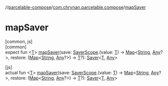 //[parcelable-compose](../../index.md)/[com.chrynan.parcelable.compose](index.md)/[mapSaver](map-saver.md)

# mapSaver

[common, js]\
[common]\
expect fun &lt;[T](map-saver.md)&gt; [mapSaver](map-saver.md)(save: [SaverScope](-saver-scope/index.md).(value: [T](map-saver.md)) -&gt; [Map](https://kotlinlang.org/api/latest/jvm/stdlib/kotlin.collections/-map/index.html)&lt;[String](https://kotlinlang.org/api/latest/jvm/stdlib/kotlin/-string/index.html), [Any](https://kotlinlang.org/api/latest/jvm/stdlib/kotlin/-any/index.html)?&gt;, restore: ([Map](https://kotlinlang.org/api/latest/jvm/stdlib/kotlin.collections/-map/index.html)&lt;[String](https://kotlinlang.org/api/latest/jvm/stdlib/kotlin/-string/index.html), [Any](https://kotlinlang.org/api/latest/jvm/stdlib/kotlin/-any/index.html)?&gt;) -&gt; [T](map-saver.md)?): [Saver](-saver/index.md)&lt;[T](map-saver.md), [Any](https://kotlinlang.org/api/latest/jvm/stdlib/kotlin/-any/index.html)&gt;

[js]\
actual fun &lt;[T](map-saver.md)&gt; [mapSaver](map-saver.md)(save: [SaverScope](-saver-scope/index.md).(value: [T](map-saver.md)) -&gt; [Map](https://kotlinlang.org/api/latest/jvm/stdlib/kotlin.collections/-map/index.html)&lt;[String](https://kotlinlang.org/api/latest/jvm/stdlib/kotlin/-string/index.html), [Any](https://kotlinlang.org/api/latest/jvm/stdlib/kotlin/-any/index.html)?&gt;, restore: ([Map](https://kotlinlang.org/api/latest/jvm/stdlib/kotlin.collections/-map/index.html)&lt;[String](https://kotlinlang.org/api/latest/jvm/stdlib/kotlin/-string/index.html), [Any](https://kotlinlang.org/api/latest/jvm/stdlib/kotlin/-any/index.html)?&gt;) -&gt; [T](map-saver.md)?): [Saver](-saver/index.md)&lt;[T](map-saver.md), [Any](https://kotlinlang.org/api/latest/jvm/stdlib/kotlin/-any/index.html)&gt;

